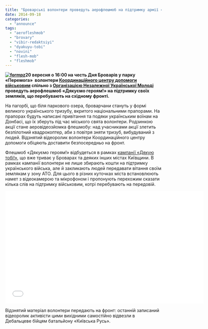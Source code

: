 ```yaml
---
title: "Броварські волонтери проведуть аерофлешмоб на підтримку армії «Дякуємо героям!»"
date: 2014-09-18
categories: 
  - "announce"
tags: 
  - "aerofleshmob"
  - "brovary"
  - "vibir-redaktsiyi"
  - "dyakuyu-tobi"
  - "novini"
  - "flesh-mob"
  - "fleshmob"
---
```


**[![formpz](https://mpz.brovary.org/wp-content/uploads/2014/09/formpz.jpg)](https://mpz.brovary.org/wp-content/uploads/2014/09/formpz.jpg)20 вересня о 16:00 на честь Дня Броварів у парку «Перемога»  волонтери [Координаційного центру допомоги військовим](https://www.facebook.com/koordcentr.brovary) спільно з [Організацією Незалежної Української Молоді](https://vk.com/onymua) проведуть аерофлешмоб «Дякуємо героям!» на підтримку своїх земляків, що перебувають на східному фронті.**

На пагорбі, що біля паркового озера, броварчани стануть у формі великого українського тризубу, вкритого національними прапорами. На прапорах будуть написані привітання та подяки українським воїнам на Донбасі, що їх зберуть під час міського свята волонтери. Родзинкою акції стане аеровідеозйомка флешмобу: над учасниками акції злетить безпілотний квадрокоптер, аби з повітря зняти тризуб, вибудуваний з людей. Відзнятий відеоролик волонтери Координаційного центру допомоги обіцяють доставити безпосередньо на фронт.

Флешмоб «Дякуємо героям!» відбудеться в рамках [кампанії «Дякую тобі!»](https://mpz.brovary.org/marafon-videoproektu-dyakuyu-tobi-u-brovarah-trivaye-grafik-zustrichey-ta-nove-video/), що вже триває у Броварах та деяких інших містах Київщини. В рамках кампанії волонтери не лише збирають кошти на підтримку українського війська, але й закликають людей передавати вітання своїм землякам у зону АТО. Для цього в різних куточках міста встановлюють намет з відеокамерою та мікрофоном і пропонують перехожим сказати кілька слів на підтримку військовим, котрі перебувають на передовій.

<iframe src="//www.youtube.com/embed/HrngtftD0w8" width="640" height="360" frameborder="0" allowfullscreen="allowfullscreen"></iframe>

Відзнятий матеріал волонтери передають на фронт: останній записаний відеоролик активісти цими вихідними самостійно відвезли в Дебальцеве бійцям батальйону «Київська Русь».
